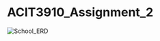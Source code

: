 # ACIT3910_Assignment_2
![School_ERD](https://github.com/achang140/ACIT3910_Assignment_2/assets/98194501/4a2d5ac9-6fc8-4d32-bf68-98c35676da90)
